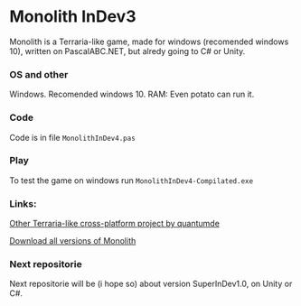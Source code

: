 Monolith InDev3
=========
Monolith is a Terraria-like game, made for windows (recomended windows 10), written on PascalABC.NET, but alredy going to C# or Unity.

### OS and other
Windows. Recomended windows 10.
RAM: Even potato can run it.

### Code
Code is in file
```MonolithInDev4.pas```

### Play
To test the game on windows run
```MonolithInDev4-Compilated.exe```

### Links:
[Other Terraria-like cross-platform project by quantumde](https://github.com/quantumde/Open-Terraria-Project)

[Download all versions of Monolith](https://muhuhel.wixsite.com/mono/%D1%81%D0%BA%D0%B0%D1%87%D0%B0%D1%82%D1%8C)

### Next repositorie
Next repositorie will be (i hope so) about version SuperInDev1.0, on Unity or C#.
